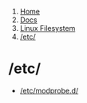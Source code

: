 <!-- -
Title: etc
First Published: 2014-07-12
- -->

<ol class="breadcrumb" itemprop="breadcrumb">
	<li><a href="/">Home</a></li>
	<li><a href="/docs/">Docs</a></li>
	<li><a href="/docs/lfs/">Linux Filesystem</a></li>
        <li><a href="/docs/lfs/etc/">/etc/</a></li>
</ol>

/etc/
=====

*   [/etc/modprobe.d/](/docs/lfs/etc/modprobe.d/)
